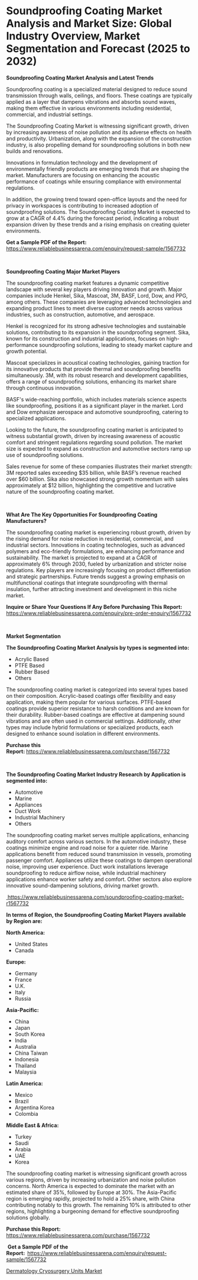 <p><h1>Soundproofing Coating Market Analysis and Market Size: Global Industry Overview, Market Segmentation and Forecast (2025 to 2032)</h1></p><p><strong>Soundproofing Coating Market Analysis and Latest Trends</strong></p>
<p><p>Soundproofing coating is a specialized material designed to reduce sound transmission through walls, ceilings, and floors. These coatings are typically applied as a layer that dampens vibrations and absorbs sound waves, making them effective in various environments including residential, commercial, and industrial settings. </p><p>The Soundproofing Coating Market is witnessing significant growth, driven by increasing awareness of noise pollution and its adverse effects on health and productivity. Urbanization, along with the expansion of the construction industry, is also propelling demand for soundproofing solutions in both new builds and renovations. </p><p>Innovations in formulation technology and the development of environmentally friendly products are emerging trends that are shaping the market. Manufacturers are focusing on enhancing the acoustic performance of coatings while ensuring compliance with environmental regulations. </p><p>In addition, the growing trend toward open-office layouts and the need for privacy in workspaces is contributing to increased adoption of soundproofing solutions. The Soundproofing Coating Market is expected to grow at a CAGR of 4.4% during the forecast period, indicating a robust expansion driven by these trends and a rising emphasis on creating quieter environments.</p></p>
<p><strong>Get a Sample PDF of the Report:&nbsp;</strong> <a href="https://www.reliablebusinessarena.com/enquiry/request-sample/1567732?utm_campaign=3534&utm_medium=2&utm_source=Github&utm_content=ia&utm_term=23032025&utm_id=soundproofing-coating">https://www.reliablebusinessarena.com/enquiry/request-sample/1567732</a></p>
<p>&nbsp;</p>
<p><strong>Soundproofing Coating Major Market Players</strong></p>
<p><p>The soundproofing coating market features a dynamic competitive landscape with several key players driving innovation and growth. Major companies include Henkel, Sika, Mascoat, 3M, BASF, Lord, Dow, and PPG, among others. These companies are leveraging advanced technologies and expanding product lines to meet diverse customer needs across various industries, such as construction, automotive, and aerospace.</p><p>Henkel is recognized for its strong adhesive technologies and sustainable solutions, contributing to its expansion in the soundproofing segment. Sika, known for its construction and industrial applications, focuses on high-performance soundproofing solutions, leading to steady market capture and growth potential.</p><p>Mascoat specializes in acoustical coating technologies, gaining traction for its innovative products that provide thermal and soundproofing benefits simultaneously. 3M, with its robust research and development capabilities, offers a range of soundproofing solutions, enhancing its market share through continuous innovation.</p><p>BASF's wide-reaching portfolio, which includes materials science aspects like soundproofing, positions it as a significant player in the market. Lord and Dow emphasize aerospace and automotive soundproofing, catering to specialized applications.</p><p>Looking to the future, the soundproofing coating market is anticipated to witness substantial growth, driven by increasing awareness of acoustic comfort and stringent regulations regarding sound pollution. The market size is expected to expand as construction and automotive sectors ramp up use of soundproofing solutions.</p><p>Sales revenue for some of these companies illustrates their market strength: 3M reported sales exceeding $35 billion, while BASF’s revenue reached over $60 billion. Sika also showcased strong growth momentum with sales approximately at $12 billion, highlighting the competitive and lucrative nature of the soundproofing coating market.</p></p>
<p>&nbsp;</p>
<p><strong>What Are The Key Opportunities For Soundproofing Coating Manufacturers?</strong></p>
<p><p>The soundproofing coating market is experiencing robust growth, driven by the rising demand for noise reduction in residential, commercial, and industrial sectors. Innovations in coating technologies, such as advanced polymers and eco-friendly formulations, are enhancing performance and sustainability. The market is projected to expand at a CAGR of approximately 6% through 2030, fueled by urbanization and stricter noise regulations. Key players are increasingly focusing on product differentiation and strategic partnerships. Future trends suggest a growing emphasis on multifunctional coatings that integrate soundproofing with thermal insulation, further attracting investment and development in this niche market.</p></p>
<p><strong>Inquire or Share Your Questions If Any Before Purchasing This Report:</strong> <a href="https://www.reliablebusinessarena.com/enquiry/pre-order-enquiry/1567732?utm_campaign=3534&utm_medium=2&utm_source=Github&utm_content=ia&utm_term=23032025&utm_id=soundproofing-coating">https://www.reliablebusinessarena.com/enquiry/pre-order-enquiry/1567732</a></p>
<p>&nbsp;</p>
<p><strong>Market Segmentation</strong></p>
<p><strong>The Soundproofing Coating Market Analysis by types is segmented into:</strong></p>
<p><ul><li>Acrylic Based</li><li>PTFE Based</li><li>Rubber Based</li><li>Others</li></ul></p>
<p><p>The soundproofing coating market is categorized into several types based on their composition. Acrylic-based coatings offer flexibility and easy application, making them popular for various surfaces. PTFE-based coatings provide superior resistance to harsh conditions and are known for their durability. Rubber-based coatings are effective at dampening sound vibrations and are often used in commercial settings. Additionally, other types may include hybrid formulations or specialized products, each designed to enhance sound isolation in different environments.</p></p>
<p><strong>Purchase this Report:&nbsp;</strong><a href="https://www.reliablebusinessarena.com/purchase/1567732?utm_campaign=3534&utm_medium=2&utm_source=Github&utm_content=ia&utm_term=23032025&utm_id=soundproofing-coating">https://www.reliablebusinessarena.com/purchase/1567732</a></p>
<p>&nbsp;</p>
<p><strong>The Soundproofing Coating Market Industry Research by Application is segmented into:</strong></p>
<p><ul><li>Automotive</li><li>Marine</li><li>Appliances</li><li>Duct Work</li><li>Industrial Machinery</li><li>Others</li></ul></p>
<p><p>The soundproofing coating market serves multiple applications, enhancing auditory comfort across various sectors. In the automotive industry, these coatings minimize engine and road noise for a quieter ride. Marine applications benefit from reduced sound transmission in vessels, promoting passenger comfort. Appliances utilize these coatings to dampen operational noise, improving user experience. Duct work installations leverage soundproofing to reduce airflow noise, while industrial machinery applications enhance worker safety and comfort. Other sectors also explore innovative sound-dampening solutions, driving market growth.</p></p>
<p><a href="https://www.reliablebusinessarena.com/soundproofing-coating-market-r1567732?utm_campaign=3534&utm_medium=2&utm_source=Github&utm_content=ia&utm_term=23032025&utm_id=soundproofing-coating">&nbsp;https://www.reliablebusinessarena.com/soundproofing-coating-market-r1567732</a></p>
<p><strong>In terms of Region, the Soundproofing Coating Market Players available by Region are:</strong></p>
<p>
    <p> <strong> North America: </strong>
        <ul>
            <li>United States</li>
            <li>Canada</li>
        </ul>
        </p> 
    <p> <strong> Europe: </strong>
        <ul>
            <li>Germany</li>
            <li>France</li>
            <li>U.K.</li>
            <li>Italy</li>
            <li>Russia</li>
        </ul>
        </p> 
    <p> <strong> Asia-Pacific: </strong>
        <ul>
            <li>China</li>
            <li>Japan</li>
            <li>South Korea</li>
            <li>India</li>
            <li>Australia</li>
            <li>China Taiwan</li>
            <li>Indonesia</li>
            <li>Thailand</li>
            <li>Malaysia</li>
        </ul>
        </p> 
    <p> <strong> Latin America: </strong>
        <ul>
            <li>Mexico</li>
            <li>Brazil</li>
            <li>Argentina Korea</li>
            <li>Colombia</li>
        </ul>
        </p> 
    <p> <strong> Middle East & Africa: </strong>
        <ul>
            <li>Turkey</li>
            <li>Saudi</li>
            <li>Arabia</li>
            <li>UAE</li>
            <li>Korea</li>
        </ul>
    </p>
    </p>
<p><p>The soundproofing coating market is witnessing significant growth across various regions, driven by increasing urbanization and noise pollution concerns. North America is expected to dominate the market with an estimated share of 35%, followed by Europe at 30%. The Asia-Pacific region is emerging rapidly, projected to hold a 25% share, with China contributing notably to this growth. The remaining 10% is attributed to other regions, highlighting a burgeoning demand for effective soundproofing solutions globally.</p></p>
<p><strong>Purchase this Report: </strong><a href="https://www.reliablebusinessarena.com/purchase/1567732?utm_campaign=3534&utm_medium=2&utm_source=Github&utm_content=ia&utm_term=23032025&utm_id=soundproofing-coating">https://www.reliablebusinessarena.com/purchase/1567732</a></p>
<p>&nbsp;<strong>Get a Sample PDF of the Report:&nbsp;&nbsp;</strong><a href="https://www.reliablebusinessarena.com/enquiry/request-sample/1567732?utm_campaign=3534&utm_medium=2&utm_source=Github&utm_content=ia&utm_term=23032025&utm_id=soundproofing-coating">https://www.reliablebusinessarena.com/enquiry/request-sample/1567732</a></p>
<p><strong></strong></p>
<p><p><a href="https://github.com/zakkistuey/Market-Research-Report-List-1/blob/main/dermatology-cryosurgery-units-market.md?utm_campaign=3534&utm_medium=2&utm_source=Github&utm_content=ia&utm_term=23032025&utm_id=soundproofing-coating">Dermatology Cryosurgery Units Market</a></p></p>